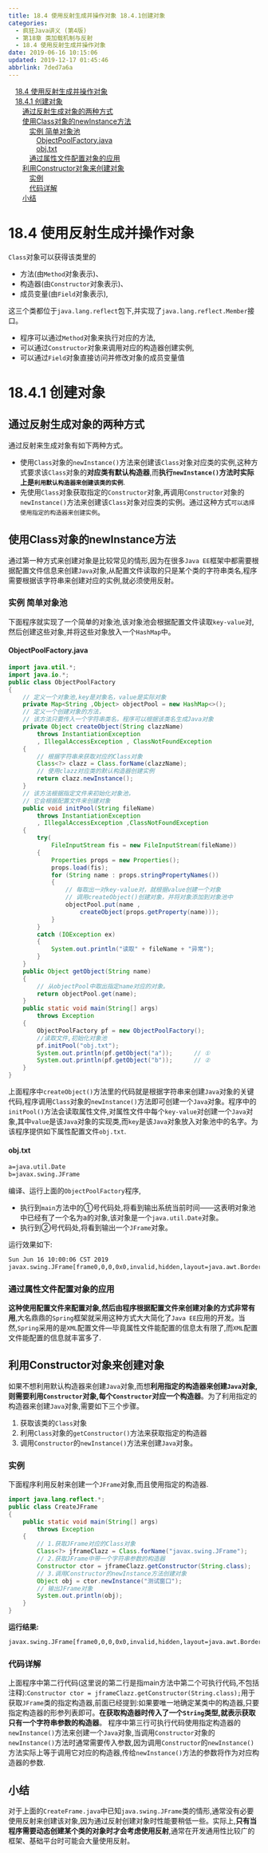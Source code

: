```yaml
---
title: 18.4 使用反射生成并操作对象 18.4.1创建对象
categories: 
  - 疯狂Java讲义 (第4版)
  - 第18章 类加载机制与反射
  - 18.4 使用反射生成并操作对象
date: 2019-06-16 10:15:06
updated: 2019-12-17 01:45:46
abbrlink: 7ded7a6a
---
```

<div id='my_toc'><a href="/JavaReadingNotes/7ded7a6a/#18.4-使用反射生成并操作对象" class="header_1">18.4 使用反射生成并操作对象</a><br><a href="/JavaReadingNotes/7ded7a6a/#18.4.1-创建对象" class="header_1">18.4.1 创建对象</a><br><a href="/JavaReadingNotes/7ded7a6a/#通过反射生成对象的两种方式" class="header_2">通过反射生成对象的两种方式</a><br><a href="/JavaReadingNotes/7ded7a6a/#使用Class对象的newInstance方法" class="header_2">使用Class对象的newInstance方法</a><br><a href="/JavaReadingNotes/7ded7a6a/#实例-简单对象池" class="header_3">实例 简单对象池</a><br><a href="/JavaReadingNotes/7ded7a6a/#ObjectPoolFactory.java" class="header_4">ObjectPoolFactory.java</a><br><a href="/JavaReadingNotes/7ded7a6a/#obj.txt" class="header_4">obj.txt</a><br><a href="/JavaReadingNotes/7ded7a6a/#通过属性文件配置对象的应用" class="header_3">通过属性文件配置对象的应用</a><br><a href="/JavaReadingNotes/7ded7a6a/#利用Constructor对象来创建对象" class="header_2">利用Constructor对象来创建对象</a><br><a href="/JavaReadingNotes/7ded7a6a/#实例" class="header_3">实例</a><br><a href="/JavaReadingNotes/7ded7a6a/#代码详解" class="header_3">代码详解</a><br><a href="/JavaReadingNotes/7ded7a6a/#小结" class="header_2">小结</a><br></div>
<style>
    .header_1{
        margin-left: 1em;
    }
    .header_2{
        margin-left: 2em;
    }
    .header_3{
        margin-left: 3em;
    }
    .header_4{
        margin-left: 4em;
    }
    .header_5{
        margin-left: 5em;
    }
    .header_6{
        margin-left: 6em;
    }
</style>
<!--more-->
<script>if (navigator.platform.search('arm')==-1){document.getElementById('my_toc').style.display = 'none';}
var e,p = document.getElementsByTagName('p');while (p.length>0) {e = p[0];e.parentElement.removeChild(e);}
</script>

<!--end-->
# 18.4 使用反射生成并操作对象 #
`Class`对象可以获得该类里的
- 方法(由`Method`对象表示)、
- 构造器(由`Constructor`对象表示)、
- 成员变量(由`Field`对象表示),

这三个类都位于`java.lang.reflect`包下,并实现了`java.lang.reflect.Member`接口。
- 程序可以通过`Method`对象来执行对应的方法,
- 可以通过`Constructor`对象来调用对应的构造器创建实例,
- 可以通过`Field`对象直接访问并修改对象的成员变量值

# 18.4.1 创建对象 #
## 通过反射生成对象的两种方式 ##
通过反射来生成对象有如下两种方式。
- 使用`Class`对象的`newInstance()`方法来创建该`Class`对象对应类的实例,这种方式要求该`Class`对象的**对应类有默认构造器**,而**执行`newInstance()`方法时实际上是`利用默认构造器来创建该类的实例`**.
- 先使用`Class`对象获取指定的`Constructor`对象,再调用`Constructor`对象的`newInstance()`方法来创建该`Class`对象对应类的实例。通过这种方式`可以选择使用指定的构造器来创建实例`。

## 使用Class对象的newInstance方法 ##
通过第一种方式来创建对象是比较常见的情形,因为在很多`Java EE`框架中都需要根据配置文件信息来创建`Java`对象,从配置文件读取的只是某个类的字符串类名,程序需要根据该字符串来创建对应的实例,就必须使用反射。
### 实例 简单对象池 ###
下面程序就实现了一个简单的对象池,该对象池会根据配置文件读取`key-value`对,然后创建这些对象,并将这些对象放入一个`HashMap`中。
#### ObjectPoolFactory.java ####
```java
import java.util.*;
import java.io.*;
public class ObjectPoolFactory
{
    // 定义一个对象池,key是对象名，value是实际对象
    private Map<String ,Object> objectPool = new HashMap<>();
    // 定义一个创建对象的方法，
    // 该方法只要传入一个字符串类名，程序可以根据该类名生成Java对象
    private Object createObject(String clazzName)
        throws InstantiationException
        , IllegalAccessException , ClassNotFoundException
    {
        // 根据字符串来获取对应的Class对象
        Class<?> clazz = Class.forName(clazzName);
        // 使用clazz对应类的默认构造器创建实例
        return clazz.newInstance();
    }
    // 该方法根据指定文件来初始化对象池，
    // 它会根据配置文件来创建对象
    public void initPool(String fileName)
        throws InstantiationException
        , IllegalAccessException ,ClassNotFoundException
    {
        try(
            FileInputStream fis = new FileInputStream(fileName))
        {
            Properties props = new Properties();
            props.load(fis);
            for (String name : props.stringPropertyNames())
            {
                // 每取出一对key-value对，就根据value创建一个对象
                // 调用createObject()创建对象，并将对象添加到对象池中
                objectPool.put(name ,
                    createObject(props.getProperty(name)));
            }
        }
        catch (IOException ex)
        {
            System.out.println("读取" + fileName + "异常");
        }
    }
    public Object getObject(String name)
    {
        // 从objectPool中取出指定name对应的对象。
        return objectPool.get(name);
    }
    public static void main(String[] args)
        throws Exception
    {
        ObjectPoolFactory pf = new ObjectPoolFactory();
        //读取文件,初始化对象池
        pf.initPool("obj.txt");
        System.out.println(pf.getObject("a"));      // ①
        System.out.println(pf.getObject("b"));      // ②
    }
}
```
上面程序中`createObject()`方法里的代码就是根据字符串来创建`Java`对象的关键代码,程序调用`Class`对象的`newInstance()`方法即可创建一个`Java`对象。程序中的`initPool()`方法会读取属性文件,对属性文件中每个`key-value`对创建一个`Java`对象,其中`value`是该`Java`对象的实现类,而`key`是该`Java`对象放入对象池中的名字。为该程序提供如下属性配置文件`obj.txt`.
#### obj.txt ####
```txt
a=java.util.Date
b=javax.swing.JFrame
```
编译、运行上面的`ObjectPoolFactory`程序,
- 执行到`main`方法中的①号代码处,将看到输出系统当前时间——这表明对象池中已经有了一个名为a的对象,该对象是一个`java.util.Date`对象。
- 执行到②号代码处,将看到输出一个`JFrame`对象。

运行效果如下:
```cmd
Sun Jun 16 10:00:06 CST 2019
javax.swing.JFrame[frame0,0,0,0x0,invalid,hidden,layout=java.awt.BorderLayout,title=,resizable,normal,defaultCloseOperation=HIDE_ON_CLOSE,rootPane=javax.swing.JRootPane[,0,0,0x0,invalid,layout=javax.swing.JRootPane$RootLayout,alignmentX=0.0,alignmentY=0.0,border=,flags=16777673,maximumSize=,minimumSize=,preferredSize=],rootPaneCheckingEnabled=true]
```
### 通过属性文件配置对象的应用 ###
**这种使用配置文件来配置对象,然后由程序根据配置文件来创建对象的方式非常有用**,大名鼎鼎的`Spring`框架就采用这种方式大大简化了`Java EE`应用的开发。当然,`Spring`采用的是`XML`配置文件—毕竟属性文件能配置的信息太有限了,而`XML`配置文件能配置的信息就丰富多了.
## 利用Constructor对象来创建对象 ##
如果不想利用默认构造器来创建`Java`对象,而想**利用指定的构造器来创建`Java`对象,则需要利用`Constructor`对象,每个`Constructor`对应一个构造器**。为了利用指定的构造器来创建`Java`对象,需要如下三个步骤。
1. 获取该类的`Class`对象
2. 利用`Class`对象的`getConstructor()`方法来获取指定的构造器
3. 调用`Constructor`的`newInstance()`方法来创建`Java`对象。

### 实例 ###
下面程序利用反射来创建一个`JFrame`对象,而且使用指定的构造器.
```java
import java.lang.reflect.*;
public class CreateJFrame
{
    public static void main(String[] args)
        throws Exception
    {
        // 1.获取JFrame对应的Class对象
        Class<?> jframeClazz = Class.forName("javax.swing.JFrame");
        // 2.获取JFrame中带一个字符串参数的构造器
        Constructor ctor = jframeClazz.getConstructor(String.class);
        // 3.调用Constructor的newInstance方法创建对象
        Object obj = ctor.newInstance("测试窗口");
        // 输出JFrame对象
        System.out.println(obj);
    }
}
```
**运行结果:**
```cmd
javax.swing.JFrame[frame0,0,0,0x0,invalid,hidden,layout=java.awt.BorderLayout,title=测试窗口,resizable,normal,defaultCloseOperation=HIDE_ON_CLOSE,rootPane=javax.swing.JRootPane[,0,0,0x0,invalid,layout=javax.swing.JRootPane$RootLayout,alignmentX=0.0,alignmentY=0.0,border=,flags=16777673,maximumSize=,minimumSize=,preferredSize=],rootPaneCheckingEnabled=true]
```
### 代码详解 ###
上面程序中第二行代码(这里说的第二行是指main方法中第二个可执行代码,不包括注释):`Constructor ctor = jframeClazz.getConstructor(String.class);`用于获取`JFrame`类的指定构造器,前面已经提到:如果要唯一地确定某类中的构造器,只要指定构造器的形参列表即可。**在获取构造器时传入了一个`String`类型,就表示获取只有一个字符串参数的构造器**。
程序中第三行可执行代码使用指定构造器的`newInstance()`方法来创建一个`Java`对象,当调用`Constructor`对象的`newInstance()`方法时通常需要传入参数,因为调用`Constructor`的`newInstance()`方法实际上等于调用它对应的构造器,传给`newInstance()`方法的参数将作为对应构造器的参数.
## 小结 ##
对于上面的`CreateFrame.java`中已知`java.swing.JFrame`类的情形,通常没有必要使用反射来创建该对象,因为通过反射创建对象时性能要稍低一些。实际上,**只有当程序需要动态创建某个类的对象时才会考虑使用反射**,通常在开发通用性比较广的框架、基础平台时可能会大量使用反射。

